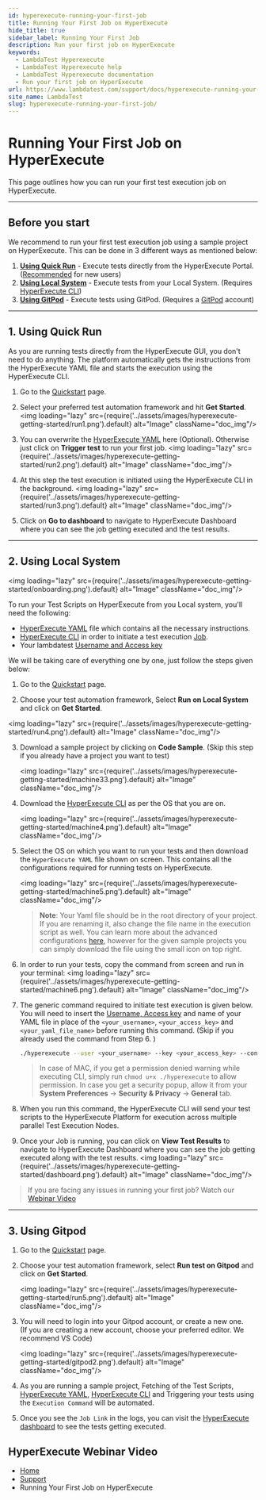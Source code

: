 ```yaml
---
id: hyperexecute-running-your-first-job
title: Running Your First Job on HyperExecute
hide_title: true
sidebar_label: Running Your First Job 
description: Run your first job on HyperExecute
keywords:
  - LambdaTest Hyperexecute
  - LambdaTest Hyperexecute help
  - LambdaTest Hyperexecute documentation
  - Run your first job on HyperExecute
url: https://www.lambdatest.com/support/docs/hyperexecute-running-your-first-job/
site_name: LambdaTest
slug: hyperexecute-running-your-first-job/
---
```


<script type="application/ld+json"
      dangerouslySetInnerHTML={{ __html: JSON.stringify({
       "@context": "https://schema.org",
        "@type": "BreadcrumbList",
        "itemListElement": [{
          "@type": "ListItem",
          "position": 1,
          "name": "Home",
          "item": "https://www.lambdatest.com"
        },{
          "@type": "ListItem",
          "position": 2,
          "name": "Support",
          "item": "https://www.lambdatest.com/support/docs/"
        },{
          "@type": "ListItem",
          "position": 3,
          "name": "Running Your First Job on HyperExecute",
          "item": "https://www.lambdatest.com/support/docs/hyperexecute-running-your-first-job/"
        }]
      })
    }}
></script>

# Running Your First Job on HyperExecute

This page outlines how you can run your first test execution job on HyperExecute.

***

## Before you start

We recommend to run your first test execution job using a sample project on HyperExecute. This can be done in 3 different ways as mentioned below:
1. [**Using Quick Run**](/support/docs/hyperexecute-running-your-first-job/#1-using-quick-run) - Execute tests directly from the HyperExecute Portal. ([Recommended](https://hyperexecute.lambdatest.com/quickstart) for new users) 
2. [**Using Local System**](/support/docs/hyperexecute-running-your-first-job/#2-using-local-system) - Execute tests from your Local System. (Requires [HyperExecute CLI](/support/docs/hyperexecute-cli-run-tests-on-hyperexecute-grid/))
3. [**Using GitPod**](/support/docs/hyperexecute-running-your-first-job/#3-using-gitpod) -  Execute tests using GitPod. (Requires a [GitPod](https://gitpod.io/login/) account)

***

## 1. Using Quick Run

As you are running tests directly from the HyperExecute GUI, you don't need to do anything.
The platform automatically gets the instructions from the HyperExecute YAML file and starts the execution using the HyperExecute CLI.

1. Go to the [Quickstart](https://hyperexecute.lambdatest.com/quickstart) page.

2. Select your preferred test automation framework and hit **Get Started**.
  <img loading="lazy" src={require('../assets/images/hyperexecute-getting-started/run1.png').default} alt="Image"  className="doc_img"/>

3. You can overwrite the [HyperExecute YAML](/support/docs/deep-dive-into-hyperexecute-yaml) here (Optional).
Otherwise just click on **Trigger test** to run your first job. 
  <img loading="lazy" src={require('../assets/images/hyperexecute-getting-started/run2.png').default} alt="Image"  className="doc_img"/>

4. At this step the test execution is initiated using the HyperExecute CLI in the background.
  <img loading="lazy" src={require('../assets/images/hyperexecute-getting-started/run3.png').default} alt="Image"  className="doc_img"/>

5. Click on **Go to dashboard** to navigate to HyperExecute Dashboard where you can see the job getting executed and the test results.

***

## 2. Using Local System

<img loading="lazy" src={require('../assets/images/hyperexecute-getting-started/onboarding.png').default} alt="Image"  className="doc_img"/>

To run your Test Scripts on HyperExecute from you Local system, you'll need the following:
- [HyperExecute YAML](/support/docs/deep-dive-into-hyperexecute-yaml/) file which contains all the necessary instructions.
- [HyperExecute CLI](/support/docs/hyperexecute-cli-run-tests-on-hyperexecute-grid/) in order to initiate a test execution [Job](/support/docs/hyperexecute-concepts/#1-jobs).
- Your lambdatest [Username and Access key](/support/docs/hyperexecute-how-to-get-my-username-and-access-key/)

We will be taking care of everything one by one, just follow the steps given below: 

1. Go to the [Quickstart](https://hyperexecute.lambdatest.com/quickstart) page.

2. Choose your test automation framework, Select **Run on Local System** and click on **Get Started**. 

  <img loading="lazy" src={require('../assets/images/hyperexecute-getting-started/run4.png').default} alt="Image"  className="doc_img"/>

3. Download a sample project by clicking on **Code Sample**. (Skip this step if you already have a project you want to test)

    <img loading="lazy" src={require('../assets/images/hyperexecute-getting-started/machine33.png').default} alt="Image"  className="doc_img"/>

4. Download the [HyperExecute CLI](/support/docs/hyperexecute-cli-run-tests-on-hyperexecute-grid/) as per the OS that you are on.

    <img loading="lazy" src={require('../assets/images/hyperexecute-getting-started/machine4.png').default} alt="Image"  className="doc_img"/>

5. Select the OS on which you want to run your tests and then download the `HyperExecute YAML` file shown on screen. This contains all the configurations required for running tests on HyperExecute. 

    <img loading="lazy" src={require('../assets/images/hyperexecute-getting-started/machine5.png').default} alt="Image"  className="doc_img"/>

   > **Note**: Your Yaml file should be in the root directory of your project. If you are renaming it, also change the file name in the execution script as well. You can learn more about the advanced configurations [here](/support/docs/deep-dive-into-hyperexecute-yaml/), however for the given sample projects you can simply download the file using the small icon on top right. 

6. In order to run your tests, copy the command from screen and run in your terminal: 
    <img loading="lazy" src={require('../assets/images/hyperexecute-getting-started/machine6.png').default} alt="Image"  className="doc_img"/>

7. The generic command required to initiate test execution is given below. You will need to insert the [Username, Access key](/support/docs/hyperexecute-how-to-get-my-username-and-access-key/) and name of your YAML file in place of the `<your_username>`, `<your_access_key>`  and `<your_yaml_file_name>` before running this command. (Skip if you already used the command from Step 6. )

    ```bash
    ./hyperexecute --user <your_username> --key <your_access_key> --config <your_yaml_file_name>"
    ```
   
    > In case of MAC, if you get a permission denied warning while executing CLI, simply run `chmod u+x ./hyperexecute` to allow permission. In case you get a security popup, allow it from your **System Preferences** → **Security & Privacy** → **General** tab.

8. When you run this command, the HyperExecute CLI will send your test scripts to the HyperExecute Platform for execution across multiple parallel Test Execution Nodes.

9. Once your Job is running, you can click on **View Test Results** to navigate to HyperExecute Dashboard where you can see the job getting executed along with the test results.
    <img loading="lazy" src={require('../assets/images/hyperexecute-getting-started/dashboard.png').default} alt="Image"  className="doc_img"/>

> If you are facing any issues in running your first job? Watch our [Webinar Video](/support/docs/hyperexecute-running-your-first-job/#hyperexecute-webinar-video)

***

## 3. Using Gitpod

1. Go to the [Quickstart](https://hyperexecute.lambdatest.com/quickstart) page.

2. Choose your test automation framework, select **Run test on Gitpod** and click on **Get Started**.

    <img loading="lazy" src={require('../assets/images/hyperexecute-getting-started/run5.png').default} alt="Image"  className="doc_img"/>

3. You will need to login into your Gitpod account, or create a new one. <br/>
  (If you are creating a new account, choose your preferred editor. We recommend VS Code)

    <img loading="lazy" src={require('../assets/images/hyperexecute-getting-started/gitpod2.png').default} alt="Image"  className="doc_img"/>

4. As you are running a sample project, Fetching of the Test Scripts, [HyperExecute YAML](/support/docs/deep-dive-into-hyperexecute-yaml/), [HyperExecute CLI](/support/docs/hyperexecute-cli-run-tests-on-hyperexecute-grid/) and Triggering your tests using the `Execution Command` will be automated. 

5. Once you see the `Job Link` in the logs, you can visit the [HyperExecute dashboard](https://hyperexecute.lambdatest.com/hyperexecute) to see the tests getting executed.

## HyperExecute Webinar Video

<div className="ytframe"> 
<div className="youtube" data-embed="7aZv7knyViw">
    <div className="play-button"></div>
</div>
</div>

<nav aria-label="breadcrumbs">
  <ul className="breadcrumbs">
    <li className="breadcrumbs__item">
      <a className="breadcrumbs__link" target="_self" href="https://www.lambdatest.com">
        Home
      </a>
    </li>
    <li className="breadcrumbs__item">
      <a className="breadcrumbs__link" target="_self" href="https://www.lambdatest.com/support/docs/">
        Support
      </a>
    </li>
    <li className="breadcrumbs__item breadcrumbs__item--active">
      <span className="breadcrumbs__link">
        Running Your First Job on HyperExecute
      </span>
    </li>
  </ul>
</nav>